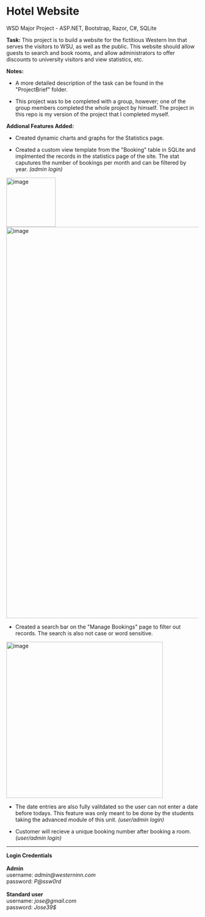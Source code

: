 # Hotel Website
WSD Major Project - ASP.NET, Bootstrap, Razor, C#, SQLite

<strong>Task: </strong> This project is to build a website for the fictitious Western Inn that serves the visitors to WSU, as well as the public. This website should allow guests to search and book rooms, and allow administrators to offer discounts to university visitors and view statistics, etc.

<strong>Notes:</strong>

- A more detailed description of the task can be found in the "ProjectBrief" folder.

- This project was to be completed with a group, however; one of the group members completed the whole project by himself. The project in this repo is my version of the project that I completed myself.
  
<strong>Addional Features Added:</strong>

- Created dynamic charts and graphs for the Statistics page.

- Created a custom view template from the "Booking" table in SQLite and implmented the records in the statistics page of the site. The stat caputures the number of bookings per month and can be filtered by year.  <i>(admin login)</i>

<img width="129" alt="image" src="https://user-images.githubusercontent.com/103421610/201463177-b0ad7097-b338-4304-a199-b74dfe35e351.png">

<img width="1027" alt="image" src="https://user-images.githubusercontent.com/103421610/201462999-a5020087-05cb-4bd7-a6f0-e78d90fe4b7d.png">

- Created a search bar on the "Manage Bookings" page to filter out records. The search is also not case or word sensitive.

<img width="410" alt="image" src="https://user-images.githubusercontent.com/103421610/201464621-faa7ebc2-f542-47cc-9a1d-399ce9dc57b4.png">

- The date entries are also fully valitdated so the user can not enter a date before todays. This feature was only meant to be done by the students taking the advanced module of this unit. <i>(user/admin login)</i>

- Customer will recieve a unique booking number after booking a room. <i>(user/admin login)</i>

<hr/>
 <strong>Login Credentials</strong>
 <br>
 <br>
 <strong>Admin</strong>
 <div>username: <i>admin@westerninn.com</i></div>
 <div>password: <i>P@ssw0rd</i></div>
 <br>
 <strong>Standard user</strong>
 <div>username: <i>jose@gmail.com</i></div>
 <div>password: <i>Jose39$</i></div>

